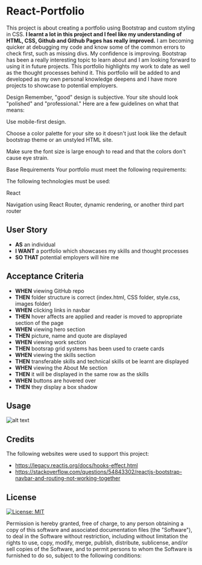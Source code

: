 # React-Portfolio

This project is about creating a portfolio using Bootstrap and custom styling in CSS.  **I learnt a lot in this project and I feel like my understanding of HTML, CSS, Github and Github Pages has really improved.** I am becoming quicker at debugging my code and know some of the common errors to check first, such as missing divs. My confidence is improving. Bootstrap has been a really interesting topic to learn about and I am looking forward to using it in future projects. This portfolio highlights my work to date as well as the thought processes behind it. This portfolio will be added to and developed as my own personal knowledge deepens and I have more projects to showcase to potential employers.

Design
Remember, "good" design is subjective. Your site should look "polished" and "professional." Here are a few guidelines on what that means:

Use mobile-first design.

Choose a color palette for your site so it doesn't just look like the default bootstrap theme or an unstyled HTML site.

Make sure the font size is large enough to read and that the colors don't cause eye strain.

Base Requirements
Your portfolio must meet the following requirements:

The following technologies must be used:

React

Navigation using React Router, dynamic rendering, or another third part router

## User Story

- **AS** an individual
- **I WANT** a portfolio which showcases my skills and thought processes
- **SO THAT** potential employers will hire me

## Acceptance Criteria

- **WHEN** viewing GitHub repo
- **THEN** folder structure is correct (index.html, CSS folder, style.css, images folder)
- **WHEN** clicking links in navbar
- **THEN** hover affects are applied and reader is moved to appropriate section of the page
- **WHEN** viewing hero section
- **THEN** picture, name and quote are displayed
- **WHEN** viewing work section
- **THEN** bootsrap grid systems has been used to craete cards
- **WHEN** viewing the skills section
- **THEN** transferable skills and technical skills ot be learnt are displayed
- **WHEN** viewing the About Me section
- **THEN** it will be displayed in the same row as the skills
- **WHEN** buttons are hovered over
- **THEN** they display a box shadow

## Usage

![alt text](./Images/Website%20Screenshot.png)

## Credits
The following websites were used to support this project:
- https://legacy.reactjs.org/docs/hooks-effect.html
- https://stackoverflow.com/questions/54843302/reactjs-bootstrap-navbar-and-routing-not-working-together



## License
[![License: MIT](https://img.shields.io/badge/License-MIT-yellow.svg)](https://opensource.org/licenses/MIT)

Permission is hereby granted, free of charge, to any person obtaining a copy of this software and associated documentation files (the "Software"), to deal in the Software without restriction, including without limitation the rights to use, copy, modify, merge, publish, distribute, sublicense, and/or sell copies of the Software, and to permit persons to whom the Software is furnished to do so, subject to the following conditions:

